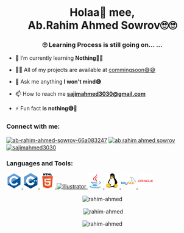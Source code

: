 
<h1 align="center">Holaa👋 mee, <br>
  Ab.Rahim Ahmed Sowrov🙄🙄
</h1>
<h3 align="center">🙄 Learning Process is still going on... ...</h3>

- 🌱 I’m currently learning **Nothing🥱😅**

- 👨‍💻 All of my projects are available at [commingsoon😅😅](commingsoon😅😅)

- 💬 Ask me anything **I won't mind😅**

- 📫 How to reach me **sajimahmed3030@gmail.com**

- ⚡ Fun fact **is nothing😅🥰**

<h3 align="left">Connect with me:</h3>
<p align="left">
<a href="https://linkedin.com/in/ab-rahim-ahmed-sowrov-66a083247" target="blank"><img align="center" src="https://raw.githubusercontent.com/rahuldkjain/github-profile-readme-generator/master/src/images/icons/Social/linked-in-alt.svg" alt="ab-rahim-ahmed-sowrov-66a083247" height="30" width="40" /></a>
<a href="https://fb.com/ab rahim ahmed sowrov" target="blank"><img align="center" src="https://raw.githubusercontent.com/rahuldkjain/github-profile-readme-generator/master/src/images/icons/Social/facebook.svg" alt="ab rahim ahmed sowrov" height="30" width="40" /></a>
<a href="https://www.hackerrank.com/sajimahmed3030" target="blank"><img align="center" src="https://raw.githubusercontent.com/rahuldkjain/github-profile-readme-generator/master/src/images/icons/Social/hackerrank.svg" alt="sajimahmed3030" height="30" width="40" /></a>
</p>

<h3 align="left">Languages and Tools:</h3>
<p align="left"> <a href="https://www.cprogramming.com/" target="_blank" rel="noreferrer"> <img src="https://raw.githubusercontent.com/devicons/devicon/master/icons/c/c-original.svg" alt="c" width="40" height="40"/> </a> <a href="https://www.w3schools.com/cpp/" target="_blank" rel="noreferrer"> <img src="https://raw.githubusercontent.com/devicons/devicon/master/icons/cplusplus/cplusplus-original.svg" alt="cplusplus" width="40" height="40"/> </a>  <a href="https://www.w3.org/html/" target="_blank" rel="noreferrer"> <img src="https://raw.githubusercontent.com/devicons/devicon/master/icons/html5/html5-original-wordmark.svg" alt="html5" width="40" height="40"/> </a> <a href="https://www.adobe.com/in/products/illustrator.html" target="_blank" rel="noreferrer"> <img src="https://www.vectorlogo.zone/logos/adobe_illustrator/adobe_illustrator-icon.svg" alt="illustrator" width="40" height="40"/> </a> <a href="https://www.java.com" target="_blank" rel="noreferrer"> <img src="https://raw.githubusercontent.com/devicons/devicon/master/icons/java/java-original.svg" alt="java" width="40" height="40"/> </a> <a href="https://www.linux.org/" target="_blank" rel="noreferrer"> <img src="https://raw.githubusercontent.com/devicons/devicon/master/icons/linux/linux-original.svg" alt="linux" width="40" height="40"/> </a> <a href="https://www.mysql.com/" target="_blank" rel="noreferrer"> <img src="https://raw.githubusercontent.com/devicons/devicon/master/icons/mysql/mysql-original-wordmark.svg" alt="mysql" width="40" height="40"/> </a> <a href="https://www.oracle.com/" target="_blank" rel="noreferrer"> <img src="https://raw.githubusercontent.com/devicons/devicon/master/icons/oracle/oracle-original.svg" alt="oracle" width="40" height="40"/> </a> </p>

<div align = "center">

<p><img align="center" src="https://github-readme-stats.vercel.app/api/top-langs?username=rahim-ahmed&show_icons=true&locale=en&layout=compact&theme=dark" alt="rahim-ahmed" /></p>

<p>&nbsp;<img align="center" src="https://github-readme-stats.vercel.app/api?username=rahim-ahmed&show_icons=true&locale=en&theme=dark" alt="rahim-ahmed" /></p>

<p><img align="center" src="https://github-readme-streak-stats.herokuapp.com/?user=rahim-ahmed&theme=dark" alt="rahim-ahmed" /></p>

